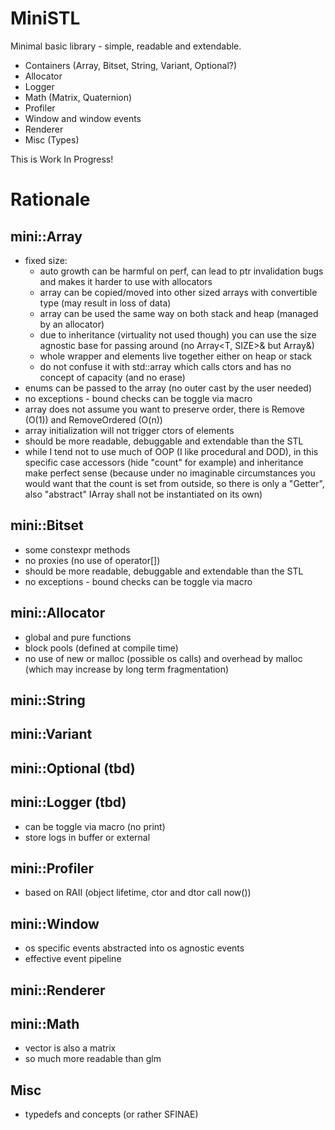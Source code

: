 # MiniSTL
Minimal basic library - simple, readable and extendable.

- Containers (Array, Bitset, String, Variant, Optional?)
- Allocator
- Logger
- Math (Matrix, Quaternion)
- Profiler
- Window and window events
- Renderer
- Misc (Types)

This is Work In Progress!

# Rationale

## mini::Array
- fixed size: 
	- auto growth can be harmful on perf, can lead to ptr invalidation bugs and makes it harder to use with allocators
	- array can be copied/moved into other sized arrays with convertible type (may result in loss of data)
	- array can be used the same way on both stack and heap (managed by an allocator)
	- due to inheritance (virtuality not used though) you can use the size agnostic base for passing around (no Array<T, SIZE>& but Array<T>&)
	- whole wrapper and elements live together either on heap or stack
	- do not confuse it with std::array which calls ctors and has no concept of capacity (and no erase)
- enums can be passed to the array (no outer cast by the user needed)
- no exceptions - bound checks can be toggle via macro
- array does not assume you want to preserve order, there is Remove (O(1)) and RemoveOrdered (O(n))
- array initialization will not trigger ctors of elements
- should be more readable, debuggable and extendable than the STL
- while I tend not to use much of OOP (I like procedural and DOD), in this specific case accessors (hide "count" for example) and inheritance make perfect sense
      (because under no imaginable circumstances you would want that the count is set from outside, so there is only a "Getter", also "abstract" IArray shall not be instantiated on its own)

## mini::Bitset
- some constexpr methods
- no proxies (no use of operator[])
- should be more readable, debuggable and extendable than the STL
- no exceptions - bound checks can be toggle via macro

## mini::Allocator
- global and pure functions
- block pools (defined at compile time)
- no use of new or malloc (possible os calls) and overhead by malloc (which may increase by long term fragmentation)

## mini::String

## mini::Variant

## mini::Optional (tbd)

## mini::Logger (tbd)
- can be toggle via macro (no print)
- store logs in buffer or external

## mini::Profiler
- based on RAII (object lifetime, ctor and dtor call now())

## mini::Window
- os specific events abstracted into os agnostic events
- effective event pipeline

## mini::Renderer

## mini::Math
- vector is also a matrix
- so much more readable than glm

## Misc
- typedefs and concepts (or rather SFINAE)
